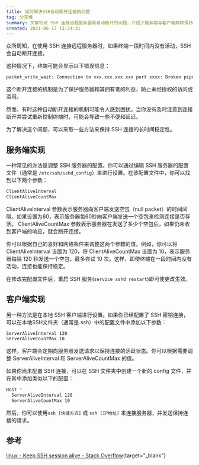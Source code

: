 ```yaml
---
title: 如何解决SSH自动断开连接的问题
tag: 分享境
summary: 文章针对 SSH 连接远程服务器易自动断开的问题，介绍了服务端与客户端两种保持连接长时间稳定的解决方法，分别涉及相应配置文件中参数的调整及后续生效操作，还给出助力深入了解的参考链接。
created: 2021-06-17 13:24:31
---
```


众所周知，在使用 SSH 连接远程服务器时，如果终端一段时间内没有活动，SSH 会自动断开连接。

这种情况下，终端可能会显示以下错误信息：

```bash
packet_write_wait: Connection to xxx.xxx.xxx.xxx port xxxx: Broken pipe
```

这个断开连接的机制是为了保护服务器和其拥有者的利益，防止未经授权的访问或滥用。

然而，有时这种自动断开连接的机制可能令人感到困扰。当你没有及时注意到连接断开并尝试重新控制终端时，可能会导致一些不便和延迟。

为了解决这个问题，可以采取一些方法来保持 SSH 连接的长时间稳定性。

## 服务端实现

一种常见的方法是调整 SSH 服务器的配置。你可以通过编辑 SSH 服务器的配置文件（通常是 `/etc/ssh/sshd_config`）来进行设置。在该配置文件中，你可以找到以下两个参数：

```bash
ClientAliveInterval
ClientAliveCountMax
```

ClientAliveInterval 参数表示服务器向客户端发送空包（null packet）的时间间隔。如果设置为60，表示服务器每60秒向客户端发送一个空包来检测连接是否存活。
ClientAliveCountMax 参数表示服务器在发送了多少个空包后，如果仍未收到客户端的响应，就会断开连接。

你可以根据自己的喜好和网络条件来调整这两个参数的值。例如，你可以将 ClientAliveInterval 设置为 120，将 ClientAliveCountMax 设置为 10，表示服务器每隔 120 秒发送一个空包，最多尝试 10 次。这样，即使终端在一段时间内没有活动，连接也能保持稳定。

在修改完配置文件后，重启 SSH 服务(`service sshd restart`)即可使更改生效。

## 客户端实现

另一种方法是在本地 SSH 客户端进行设置。如果你已经配置了 SSH 密钥连接，可以在本地SSH文件夹（通常是.ssh）中的配置文件中添加以下参数：

```bash
ServerAliveInterval 120
ServerAliveCountMax 10
```

这样，客户端会定期向服务器发送请求以保持连接的活跃状态。你可以根据需要调整 ServerAliveInterval 和 ServerAliveCountMax 的值。

如果你尚未配置 SSH 连接，可以在 SSH 文件夹中创建一个新的 config 文件，并在其中添加类似以下的配置：

```bash
Host *
  ServerAliveInterval 120
  ServerAliveCountMax 10
```

然后，你可以使用`ssh [快捷方式]` 或 `ssh [IP地址]` 来连接服务器，并发送保持连接的请求。

## 参考

[linux - Keep SSH session alive - Stack Overflow](https://stackoverflow.com/questions/25084288/keep-ssh-session-alive){target="_blank"}
